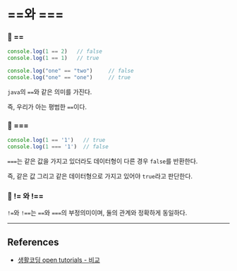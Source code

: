 # ==와 ===
### 📌 == 
```js
console.log(1 == 2)   // false
console.log(1 == 1)   // true

console.log("one" == "two")     // false
console.log("one" == "one")     // true
```
`java`의 `==`와 같은 의미를 가진다.

즉, 우리가 아는 평범한 `==`이다.

### 📌 ===
```js
console.log(1 == '1')   // true
console.log(1 === '1')  // false
```
`===`는 같은 값을 가지고 있더라도 데이터형이 다른 경우 `false`를 반환한다.

즉, 같은 값 그리고 같은 데이터형으로 가지고 있어야 `true`라고 판단한다.

### 📌 != 와 !== 
`!=`와 `!==`는 `==`와 `===`의 부정의미이며, 둘의 관계와 정확하게 동일하다.

---
## References
- [생활코딩 open tutorials - 비교](https://opentutorials.org/course/743/4722)